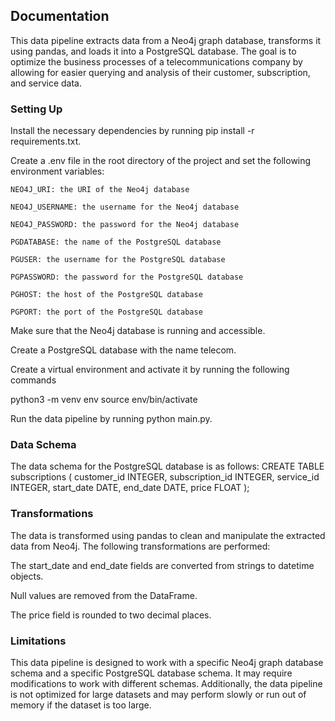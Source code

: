 ## Documentation

This data pipeline extracts data from a Neo4j graph database, transforms it using pandas, and loads it into a PostgreSQL database.
The goal is to optimize the business processes of a telecommunications company by allowing for easier querying and analysis of their customer,
subscription, and service data.

### Setting Up

Install the necessary dependencies by running pip install -r requirements.txt.

Create a .env file in the root directory of the project and set the following environment variables:


    NEO4J_URI: the URI of the Neo4j database

    NEO4J_USERNAME: the username for the Neo4j database

    NEO4J_PASSWORD: the password for the Neo4j database

    PGDATABASE: the name of the PostgreSQL database

    PGUSER: the username for the PostgreSQL database

    PGPASSWORD: the password for the PostgreSQL database

    PGHOST: the host of the PostgreSQL database

    PGPORT: the port of the PostgreSQL database

Make sure that the Neo4j database is running and accessible.

Create a PostgreSQL database with the name telecom.

Create a virtual environment and activate it by running the following commands

python3 -m venv env
source env/bin/activate

Run the data pipeline by running python main.py.

### Data Schema

The data schema for the PostgreSQL database is as follows:
CREATE TABLE subscriptions (
    customer_id INTEGER,
    subscription_id INTEGER,
    service_id INTEGER,
    start_date DATE,
    end_date DATE,
    price FLOAT
);

### Transformations

The data is transformed using pandas to clean and manipulate the extracted data from Neo4j. The following transformations are performed:

The start_date and end_date fields are converted from strings to datetime objects.

Null values are removed from the DataFrame.

The price field is rounded to two decimal places.

### Limitations

This data pipeline is designed to work with a specific Neo4j graph database schema and a specific PostgreSQL database schema.
It may require modifications to work with different schemas. Additionally, the data pipeline is not optimized for large datasets
and may perform slowly or run out of memory if the dataset is too large.
